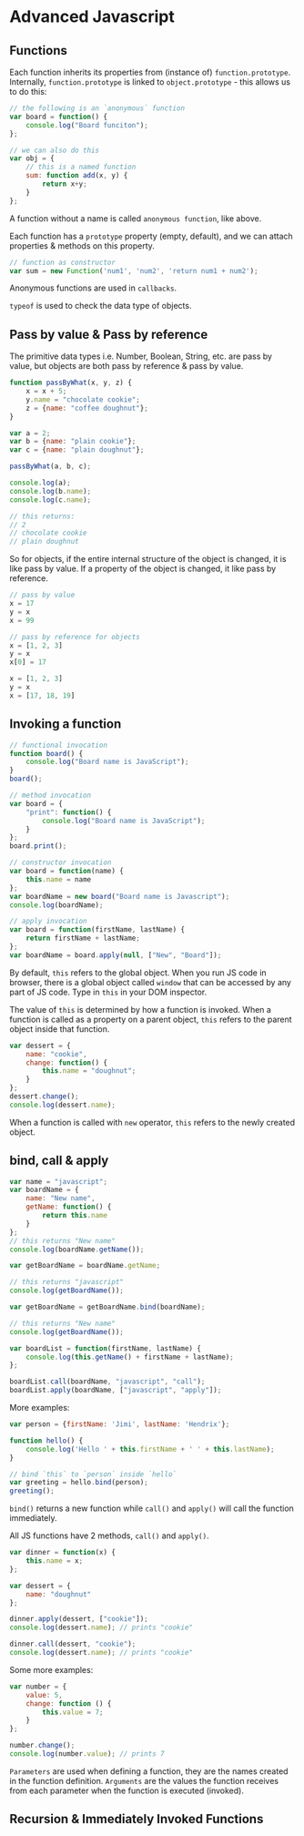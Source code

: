 # Advanced Javascript

## Functions
Each function inherits its properties from  (instance of) `function.prototype`. Internally, `function.prototype` is linked to `object.prototype` - this allows us to do this:

```javascript
// the following is an `anonymous` function
var board = function() {
    console.log("Board funciton");
};

// we can also do this
var obj = {
    // this is a named function
	sum: function add(x, y) {
		return x+y;
	}
};
```

A function without a name is called `anonymous function`, like above.

Each function has a `prototype` property (empty, default), and we can attach properties & methods on this property.

```javascript
// function as constructor
var sum = new Function('num1', 'num2', 'return num1 + num2');
```

Anonymous functions are used in `callbacks`.

`typeof` is used to check the data type of objects.

## Pass by value & Pass by reference

The primitive data types i.e. Number, Boolean, String, etc. are pass by value, but objects are both pass by reference & pass by value.

```javascript
function passByWhat(x, y, z) {
	x = x + 5;
	y.name = "chocolate cookie";
	z = {name: "coffee doughnut"};
}

var a = 2;
var b = {name: "plain cookie"};
var c = {name: "plain doughnut"};

passByWhat(a, b, c);

console.log(a);
console.log(b.name);
console.log(c.name);

// this returns:
// 2
// chocolate cookie
// plain doughnut
```

So for objects, if the entire internal structure of the object is changed, it is like pass by value. If a property of the object is changed, it like pass by reference.

```javascript
// pass by value
x = 17
y = x
x = 99

// pass by reference for objects
x = [1, 2, 3]
y = x
x[0] = 17

x = [1, 2, 3]
y = x
x = [17, 18, 19]
```

## Invoking a function

```javascript
// functional invocation
function board() {
	console.log("Board name is JavaScript");
}
board();

// method invocation
var board = {
	"print": function() {
		console.log("Board name is JavaScript");
	}
};
board.print();

// constructor invocation
var board = function(name) {
	this.name = name
};
var boardName = new board("Board name is Javascript");
console.log(boardName);

// apply invocation
var board = function(firstName, lastName) {
	return firstName + lastName;
};
var boardName = board.apply(null, ["New", "Board"]);
```

By default, `this` refers to the global object. When you run JS code in browser, there is a global object called `window` that can be accessed by any part of JS code. Type in `this` in your DOM inspector.

The value of `this` is determined by how a function is invoked. When a function is called as a property on a parent object, `this` refers to the parent object inside that function.

```javascript
var dessert = {
	name: "cookie",
	change: function() {
		this.name = "doughnut";
	}
};
dessert.change();
console.log(dessert.name);
```

When a function is called with `new` operator, `this` refers to the newly created object.

## bind, call & apply

```javascript
var name = "javascript";
var boardName = {
	name: "New name",
	getName: function() {
		return this.name
	}
};
// this returns "New name"
console.log(boardName.getName());

var getBoardName = boardName.getName;

// this returns "javascript"
console.log(getBoardName());

var getBoardName = getBoardName.bind(boardName);

// this returns "New name"
console.log(getBoardName());

var boardList = function(firstName, lastName) {
	console.log(this.getName() + firstName + lastName);
};

boardList.call(boardName, "javascript", "call");
boardList.apply(boardName, ["javascript", "apply"]);
```

More examples:
```javascript
var person = {firstName: 'Jimi', lastName: 'Hendrix'};

function hello() {
    console.log('Hello ' + this.firstName + ' ' + this.lastName);
}

// bind `this` to `person` inside `hello`
var greeting = hello.bind(person);
greeting();
```

`bind()` returns a new function while `call()` and `apply()` will call the function immediately.

All JS functions have 2 methods, `call()` and `apply()`.

```javascript
var dinner = function(x) {
	this.name = x;
};

var dessert = {
	name: "doughnut"
};

dinner.apply(dessert, ["cookie"]);
console.log(dessert.name); // prints "cookie"

dinner.call(dessert, "cookie");
console.log(dessert.name); // prints "cookie"
```

Some more examples:

```javascript
var number = {
	value: 5,
	change: function () {
		this.value = 7;
	}
};

number.change();
console.log(number.value); // prints 7
```

`Parameters` are used when defining a function, they are the names created in the function definition. `Arguments` are the values the function receives from each parameter when the function is executed (invoked).

## Recursion & Immediately Invoked Functions
